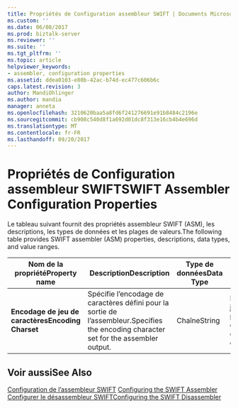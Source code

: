 ```yaml
---
title: Propriétés de Configuration assembleur SWIFT | Documents Microsoft
ms.custom: ''
ms.date: 06/08/2017
ms.prod: biztalk-server
ms.reviewer: ''
ms.suite: ''
ms.tgt_pltfrm: ''
ms.topic: article
helpviewer_keywords:
- assembler, configuration properties
ms.assetid: ddea0103-e80b-42ac-b74d-ec477c606b6c
caps.latest.revision: 3
author: MandiOhlinger
ms.author: mandia
manager: anneta
ms.openlocfilehash: 3210620baa5a8fd6f241276691e91b8484c2196e
ms.sourcegitcommit: cb908c540d8f1a692d01dc8f313e16cb4b4e696d
ms.translationtype: MT
ms.contentlocale: fr-FR
ms.lasthandoff: 09/20/2017
---
```

# <a name="swift-assembler-configuration-properties"></a><span data-ttu-id="e73d6-102">Propriétés de Configuration assembleur SWIFT</span><span class="sxs-lookup"><span data-stu-id="e73d6-102">SWIFT Assembler Configuration Properties</span></span>
<span data-ttu-id="e73d6-103">Le tableau suivant fournit des propriétés assembleur SWIFT (ASM), les descriptions, les types de données et les plages de valeurs.</span><span class="sxs-lookup"><span data-stu-id="e73d6-103">The following table provides SWIFT assembler (ASM) properties, descriptions, data types, and value ranges.</span></span>  
  
|<span data-ttu-id="e73d6-104">Nom de la propriété</span><span class="sxs-lookup"><span data-stu-id="e73d6-104">Property name</span></span>|<span data-ttu-id="e73d6-105"> Description</span><span class="sxs-lookup"><span data-stu-id="e73d6-105">Description</span></span>|<span data-ttu-id="e73d6-106">Type de données</span><span class="sxs-lookup"><span data-stu-id="e73d6-106">Data Type</span></span>|<span data-ttu-id="e73d6-107">Plage de valeurs</span><span class="sxs-lookup"><span data-stu-id="e73d6-107">Value Range</span></span>|  
|-------------------|-----------------|---------------|-----------------|  
|<span data-ttu-id="e73d6-108">**Encodage de jeu de caractères**</span><span class="sxs-lookup"><span data-stu-id="e73d6-108">**Encoding Charset**</span></span>|<span data-ttu-id="e73d6-109">Spécifie l’encodage de caractères défini pour la sortie de l’assembleur.</span><span class="sxs-lookup"><span data-stu-id="e73d6-109">Specifies the encoding character set for the assembler output.</span></span>|<span data-ttu-id="e73d6-110">Chaîne</span><span class="sxs-lookup"><span data-stu-id="e73d6-110">String</span></span>|<span data-ttu-id="e73d6-111">Nom de codage de jeu de caractères à partir de la liste déroulante</span><span class="sxs-lookup"><span data-stu-id="e73d6-111">Encoding charset name from drop-down list</span></span>|  
  
## <a name="see-also"></a><span data-ttu-id="e73d6-112">Voir aussi</span><span class="sxs-lookup"><span data-stu-id="e73d6-112">See Also</span></span>  
 <span data-ttu-id="e73d6-113">[Configuration de l’assembleur SWIFT](../../adapters-and-accelerators/accelerator-swift/configuring-the-swift-assembler.md) </span><span class="sxs-lookup"><span data-stu-id="e73d6-113">[Configuring the SWIFT Assembler](../../adapters-and-accelerators/accelerator-swift/configuring-the-swift-assembler.md) </span></span>  
 [<span data-ttu-id="e73d6-114">Configurer le désassembleur SWIFT</span><span class="sxs-lookup"><span data-stu-id="e73d6-114">Configuring the SWIFT Disassembler</span></span>](../../adapters-and-accelerators/accelerator-swift/configuring-the-swift-disassembler.md)